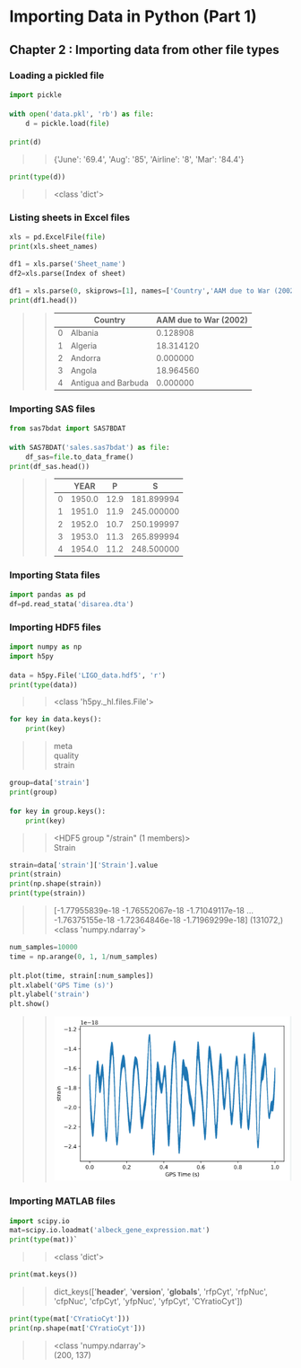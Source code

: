 # Importing Data in Python (Part 1)

## Chapter 2 : Importing data from other file types

### Loading a pickled file

```python
import pickle

with open('data.pkl', 'rb') as file:
    d = pickle.load(file)

print(d)
```
>>{'June': '69.4', 'Aug': '85', 'Airline': '8', 'Mar': '84.4'}

```python
print(type(d))
```
>><class 'dict'>

### Listing sheets in Excel files

```python
xls = pd.ExcelFile(file)
print(xls.sheet_names)
```

```python
df1 = xls.parse('Sheet_name')
df2=xls.parse(Index of sheet)
```

```python
df1 = xls.parse(0, skiprows=[1], names=['Country','AAM due to War (2002)'])
print(df1.head())
```
>>|  |             Country|  AAM due to War (2002)|
>>|---|---|---|
>>|0|              Albania|               0.128908|
>>|1|              Algeria|              18.314120|
>>|2|              Andorra|               0.000000|
>>|3|               Angola|              18.964560|
>>|4|  Antigua and Barbuda|               0.000000|

### Importing SAS files
```python
from sas7bdat import SAS7BDAT

with SAS7BDAT('sales.sas7bdat') as file:
    df_sas=file.to_data_frame()
print(df_sas.head())
```
>>| |    YEAR|     P|           S|
>>|---|---|---|---|
>>|0|  1950.0|  12.9|  181.899994|
>>|1|  1951.0|  11.9|  245.000000|
>>|2|  1952.0|  10.7|  250.199997|
>>|3|  1953.0|  11.3|  265.899994|
>>|4|  1954.0|  11.2|  248.500000|

### Importing Stata files
```python
import pandas as pd
df=pd.read_stata('disarea.dta')
```

### Importing HDF5 files
```python
import numpy as np
import h5py

data = h5py.File('LIGO_data.hdf5', 'r')
print(type(data))
```
>><class 'h5py._hl.files.File'>

```python
for key in data.keys():
    print(key)
```
>>meta <br> quality <br> strain

```python
group=data['strain']
print(group)

for key in group.keys():
    print(key)
```
>><HDF5 group "/strain" (1 members)> <br>
>>Strain

```python
strain=data['strain']['Strain'].value
print(strain)
print(np.shape(strain))
print(type(strain))
```
>>[-1.77955839e-18 -1.76552067e-18 -1.71049117e-18 ... -1.76375155e-18 -1.72364846e-18 -1.71969299e-18]
>>(131072,) <br>
>><class 'numpy.ndarray'>

```python
num_samples=10000
time = np.arange(0, 1, 1/num_samples)

plt.plot(time, strain[:num_samples])
plt.xlabel('GPS Time (s)')
plt.ylabel('strain')
plt.show()
```
>>![hdf5-file-example](/img/hdf5-file-example.png)

### Importing MATLAB files

```python
import scipy.io
mat=scipy.io.loadmat('albeck_gene_expression.mat')
print(type(mat))`
```
>><class 'dict'>

```python
print(mat.keys())
```
>>dict_keys(['__header__', '__version__', '__globals__', 'rfpCyt', 'rfpNuc', 'cfpNuc', 'cfpCyt', 'yfpNuc', 'yfpCyt', 'CYratioCyt'])

```python
print(type(mat['CYratioCyt']))
print(np.shape(mat['CYratioCyt']))
```
>><class 'numpy.ndarray'> <br> (200, 137)

